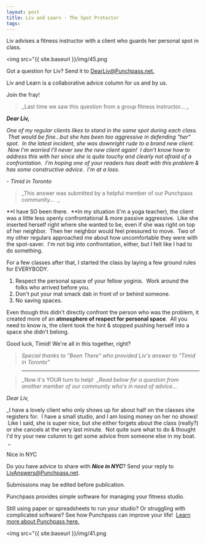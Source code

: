 ```yaml
---
layout: post
title: Liv and Learn - The Spot Protector
tags:
---
```


Liv advises a fitness instructor with a client who guards her personal spot in class.

<img src="{{ site.baseurl }}/img/45.png

Got a question for Liv? Send it to [DearLiv@Punchpass.net.](mailto:DearLiv@Punchpass.net?subject=Question%20for%20Liv) 

Liv and Learn is a collaborative advice column for us and by us.

Join the fray! 

> _Last time we saw this question from a group fitness instructor... _

_**Dear Liv,**_

_One of my regular clients likes to stand in the same spot during each class.  That would be fine...but she has been too aggressive in defending "her" spot.  In the latest incident, she was downright rude to a brand new client.  Now I'm worried I'll never see the new client again!  I don't know how to address this with her since she is quite touchy and clearly not afraid of a confrontation.  I'm hoping one of your readers has dealt with this problem & has some constructive advice.  I'm at a loss._

_- Timid in Toronto_

> _This answer was submitted by a helpful member of our Punchpass community...  _

**I have SO been there.  **In my situation (I'm a yoga teacher), the client was a little less openly confrontational & more passive aggressive.  Like she inserted herself right where she wanted to be, even if she was right on top of her neighbor.  Then her neighbor would feel pressured to move.  Two of my other regulars approached me about how uncomfortable they were with the spot-saver.  I'm not big into confrontation, either, but I felt like I had to do something.  

For a few classes after that, I started the class by laying a few ground rules for EVERYBODY.  

1.  Respect the personal space of your fellow yoginis.  Work around the folks who arrived before you.
2.  Don't put your mat smack dab in front of or behind someone.
3.  No saving spaces.

Even though this didn't directly confront the person who was the problem, it created more of an **atmosphere of respect for personal space**.  All you need to know is, the client took the hint & stopped pushing herself into a space she didn't belong.  

Good luck, Timid! We're all in this together, right? 

> _Special thanks to "Been There" who provided Liv's answer to "Timid in Toronto"_

> ********

> _Now it's YOUR turn to help!  __Read below for a question from another member of our community who's in need of advice..._

_Dear Liv,_

_I have a lovely client who only shows up for about half on the classes she registers for.  I have a small studio, and I am losing money on her no shows!  Like I said, she is super nice, but she either forgets about the class (really?) or she cancels at the very last minute.  Not quite sure what to do & thought I'd try your new column to get some advice from someone else in my boat.  _

Nice in NYC

Do you have advice to share with **_Nice in NYC_**? Send your reply to [LivAnswers@Punchpass.net](mailto:LivAnswers@Punchpass.net?subject=Timid%20In%20Toronto).  

Submissions may be edited before publication.

Punchpass provides simple software for managing your fitness studio.  

Still using paper or spreadsheets to run your studio? Or struggling with complicated software? See how Punchpass can improve your life!  [Learn more about Punchpass here.](http://punchpass.net/?utm_source=Blog&utm_medium=Blog&utm_campaign=ReservDeadline)

<img src="{{ site.baseurl }}/img/41.png


